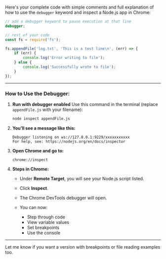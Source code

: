 Here's your complete code with simple comments and full explanation of how to use the `debugger` keyword and inspect a Node.js app in Chrome:

```js
// add a debugger keyword to pause execution at that line
debugger;

// rest of your code
const fs = require('fs');

fs.appendFile('log.txt', 'This is a test line\n', (err) => {
    if (err) {
        console.log('Error writing to file');
    } else {
        console.log('Successfully wrote to file');
    }
});
```

---

### How to Use the Debugger:

1. **Run with debugger enabled**
   Use this command in the terminal (replace `appendFile.js` with your filename):

   ```bash
   node inspect appendFile.js
   ```

2. **You’ll see a message like this:**

   ```
   Debugger listening on ws://127.0.0.1:9229/xxxxxxxxxxx
   For help, see: https://nodejs.org/en/docs/inspector
   ```

3. **Open Chrome and go to:**

   ```
   chrome://inspect
   ```

4. **Steps in Chrome:**

   * Under **Remote Target**, you will see your Node.js script listed.
   * Click **Inspect**.
   * The Chrome DevTools debugger will open.
   * You can now:

     * Step through code
     * View variable values
     * Set breakpoints
     * Use the console

---

Let me know if you want a version with breakpoints or file reading examples too.
